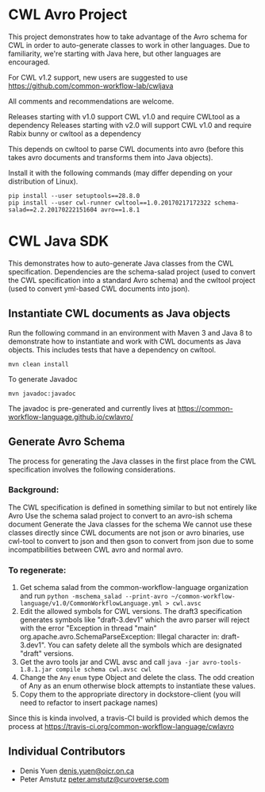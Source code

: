 CWL Avro Project 
================

This project demonstrates how to take advantage of the Avro schema for CWL in order to
auto-generate classes to work in other languages. Due to familiarity, we're starting with
Java here, but other languages are encouraged.  

For CWL v1.2 support, new users are suggested to use https://github.com/common-workflow-lab/cwljava

All comments and recommendations are welcome.

Releases starting with v1.0 support CWL v1.0 and require CWLtool as a dependency
Releases starting with v2.0 will support CWL v1.0 and require Rabix bunny or cwltool as a dependency

This depends on cwltool to parse CWL documents into avro (before this takes avro documents and transforms them 
into Java objects). 

Install it with the following commands (may differ depending on your distribution of Linux). 

    pip install --user setuptools==28.8.0
    pip install --user cwl-runner cwltool==1.0.20170217172322 schema-salad==2.2.20170222151604 avro==1.8.1

# CWL Java SDK

This demonstrates how to auto-generate Java classes from the CWL specification.
Dependencies are the schema-salad project (used to convert the CWL specification into a standard Avro schema)
and the cwltool project (used to convert yml-based CWL documents into json). 

## Instantiate CWL documents as Java objects

Run the following command in an environment with Maven 3 and Java 8 to demonstrate how to instantiate and work with CWL documents as Java objects. This includes tests that have a dependency on cwltool.

    mvn clean install

To generate Javadoc 

    mvn javadoc:javadoc
    
The javadoc is pre-generated and currently lives at https://common-workflow-language.github.io/cwlavro/

## Generate Avro Schema

The process for generating the Java classes in the first place from the CWL specification involves the following considerations. 

### Background:

The CWL specification is defined in something similar to but not entirely like Avro
Use the schema salad project to convert to an avro-ish schema document
Generate the Java classes for the schema
We cannot use these classes directly since CWL documents are not json or avro binaries, use cwl-tool to convert to json and then gson to convert from json due to some incompatibilities between CWL avro and normal avro.

### To regenerate:

1. Get schema salad from the common-workflow-language organization and run `python -mschema_salad --print-avro ~/common-workflow-language/v1.0/CommonWorkflowLanguage.yml > cwl.avsc`
2. Edit the allowed symbols for CWL versions. The draft3 specification generates symbols like "draft-3.dev1" which the avro parser will reject with the error "Exception in thread \"main\" org.apache.avro.SchemaParseException: Illegal character in: draft-3.dev1". You can safety delete all the symbols which are designated "draft" versions. 
3. Get the avro tools jar and CWL avsc and call `java -jar avro-tools-1.8.1.jar compile schema cwl.avsc cwl`
4. Change the `Any` `enum` type Object and delete the class. The odd creation of Any as an enum otherwise block attempts to instantiate these values.
5. Copy them to the appropriate directory in dockstore-client (you will need to refactor to insert package names)

Since this is kinda involved, a travis-CI build is provided which demos the process at https://travis-ci.org/common-workflow-language/cwlavro

## Individual Contributors

* Denis Yuen <denis.yuen@oicr.on.ca>
* Peter Amstutz <peter.amstutz@curoverse.com>

